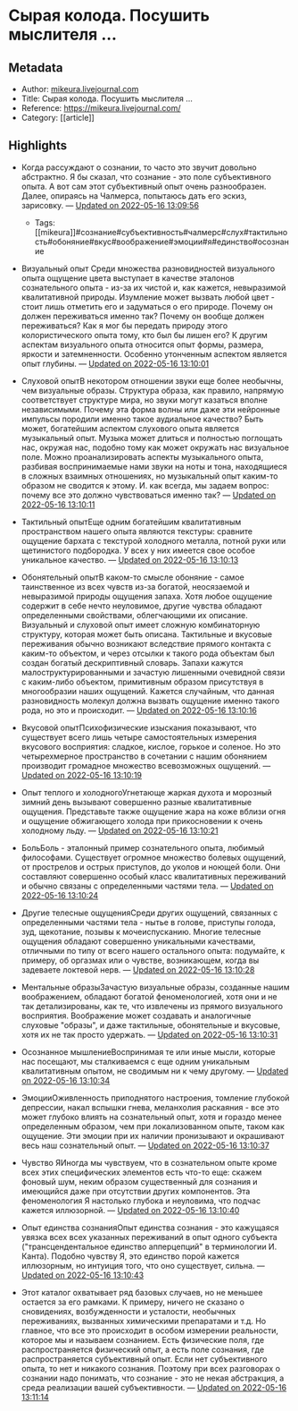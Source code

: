 # Сырая колода. Посушить мыслителя ...

## Metadata
- Author: [mikeura.livejournal.com]()
- Title: Сырая колода. Посушить мыслителя ...
- Reference: https://mikeura.livejournal.com/
- Category: [[article]]

## Highlights
- Когда рассуждают о сознании, то часто это звучит довольно абстрактно. Я бы сказал, что сознание - это поле субъективного опыта. А вот сам этот субъективный опыт очень разнообразен. Далее, опираясь на Чалмерса, попытаюсь дать его эскиз, зарисовку. — [Updated on 2022-05-16 13:09:56](https://hyp.is/Vjey4tUAEeybSQd_L2ebDQ/mikeura.livejournal.com/)
   - Tags: [[mikeura]]#сознание#субъективность#чалмерс#слух#тактильность#обоняние#вкус#воображение#эмоции#я#единство#осознание
- Визуальный опыт Среди множества разновидностей визуального опыта ощущение цвета выступает в качестве эталонов сознательного опыта - из-за их чистой и, как кажется, невыразимой квалитативной природы. Изумление может вызвать любой цвет - стоит лишь отметить его и задуматься о его природе. Почему он должен переживаться именно так? Почему он вообще должен переживаться? Как я мог бы передать природу этого колористического опыта тому, кто был бы лишен его? К другим аспектам визуального опыта относится опыт формы, размера, яркости и затемненности. Особенно утонченным аспектом является опыт глубины. — [Updated on 2022-05-16 13:10:01](https://hyp.is/WVyICNUAEeyqfHNVOe0ZQQ/mikeura.livejournal.com/)

- Слуховой опытВ некотором отношении звуки еще более необычны, чем визуальные образы. Структура образа, как правило, напрямую соответствует структуре мира, но звуки могут казаться вполне независимыми. Почему эта форма волны или даже эти нейронные импульсы породили именно такое аудиальное качество? Быть может, богатейшим аспектом слухового опыта является музыкальный опыт. Музыка может длиться и полностью поглощать нас, окружая нас, подобно тому как может окружать нас визуальное поле. Можно проанализировать аспекты музыкального опыта, разбивая воспринимаемые нами звуки на ноты и тона, находящиеся в сложных взаимных отношениях, но музыкальный опыт каким-то образом не сводится к этому. И. как всегда, мы задаем вопрос: почему все это должно чувствоваться именно так? — [Updated on 2022-05-16 13:10:11](https://hyp.is/XxsoitUAEeyo72sROLt03g/mikeura.livejournal.com/)

- Тактильный опытЕще одним богатейшим квалитативным пространством нашего опыта являются текстуры: сравните ощущение бархата с текстурой холодного металла, потной руки или щетинистого подбородка. У всех у них имеется свое особое уникальное качество. — [Updated on 2022-05-16 13:10:13](https://hyp.is/YJ3y-tUAEey0VSM0JdJOeg/mikeura.livejournal.com/)

- Обонятельный опытВ каком-то смысле обоняние - самое таинственное из всех  чувств из-за богатой, неосязаемой и невыразимой природы ощущения запаха. Хотя любое ощущение содержит в себе нечто неуловимое, другие чувства обладают определенными свойствами, облегчающими их описание. Визуальный и слуховой опыт имеет сложную комбинаторную структуру, которая может быть описана. Тактильные и вкусовые переживания обычно возникают вследствие прямого контакта с каким-то объектом, и через отсылки к такого рода объектам был создан богатый дескриптивный словарь. Запахи кажутся малоструктурированными и зачастую лишенными очевидной связи с каким-либо объектом, примитивным образом присутствуя в многообразии наших ощущений. Кажется случайным, что данная разновидность молекул должна вызвать ощущение именно такого рода, но это и происходит. — [Updated on 2022-05-16 13:10:16](https://hyp.is/Yhh9stUAEey17fd4UB2cHg/mikeura.livejournal.com/)

- Вкусовой опытПсихофизические изыскания показывают, что существует всего лишь четыре самостоятельных измерения вкусового восприятия: сладкое, кислое, горькое и соленое. Но это четырехмерное пространство в сочетании с нашим обонянием производит громадное множество всевозможных ощущений. — [Updated on 2022-05-16 13:10:19](https://hyp.is/Y7rfwNUAEeyX9MvTPU8OKA/mikeura.livejournal.com/)

- Опыт теплого и холодногоУгнетающе жаркая духота и морозный зимний день вызывают совершенно разные квалитативные ощущения. Представьте также ощущение жара на коже вблизи огня и ощущение обжигающего холода при прикосновении к очень холодному льду. — [Updated on 2022-05-16 13:10:21](https://hyp.is/ZWXpZNUAEey7kMdyYh44rg/mikeura.livejournal.com/)

- БольБоль - эталонный пример сознательного опыта, любимый философами. Существует огромное множество болевых ощущений, от прострелов и острых приступов, до уколов и ноющей боли. Они составляют совершенно особый класс квалитативных переживаний и обычно связаны с определенными частями тела. — [Updated on 2022-05-16 13:10:24](https://hyp.is/ZwPchtUAEeyUnrdH5F1D_w/mikeura.livejournal.com/)

- Другие телесные ощущенияСреди других ощущений, связанных с определенными частями тела - нытье в голове, приступы голода, зуд, щекотание, позывы к мочеиспусканию. Многие телесные ощущения обладают совершенно уникальными качествами, отличными по типу от всего нашего остального опыта: подумайте, к примеру, об оргазмах или о чувстве, возникающем, когда вы задеваете локтевой нерв. — [Updated on 2022-05-16 13:10:28](https://hyp.is/aVYHXNUAEeyc_WPj3f_Eyg/mikeura.livejournal.com/)

- Ментальные образыЗачастую визуальные образы, созданные нашим воображением, обладают богатой феноменологией, хотя они и не так детализированы, как те, что извлечены из прямого визуального восприятия. Воображение может создавать и аналогичные слуховые "образы", и даже тактильные, обонятельные и вкусовые, хотя их не так просто удержать. — [Updated on 2022-05-16 13:10:31](https://hyp.is/azXUitUAEeyGRZ-uUfQHUg/mikeura.livejournal.com/)

- Осознанное мышлениеВоспринимая те или иные мысли, которые нас посещают, мы сталкиваемся с еще одним уникальным квалитативным опытом, не сводимым ни к чему другому. — [Updated on 2022-05-16 13:10:34](https://hyp.is/bPm0ntUAEeyaRufEFeb16g/mikeura.livejournal.com/)

- ЭмоцииОживленность приподнятого настроения, томление глубокой депрессии, накал вспышки гнева, меланхолия раскаяния - все это может глубоко влиять на сознательный опыт, хотя и гораздо менее определенным образом, чем при локализованном опыте, таком как ощущение. Эти эмоции при их наличии пронизывают и окрашивают весь наш сознательный опыт. — [Updated on 2022-05-16 13:10:37](https://hyp.is/buh7KNUAEey0CyNUajqmAg/mikeura.livejournal.com/)

- Чувство ЯИногда мы чувствуем, что в сознательном опыте кроме всех этих специфических элементов есть что-то еще: скажем фоновый шум, неким образом существенный для сознания и имеющийся даже при отсутствии других компонентов. Эта феноменология Я настолько глубока и неуловима, что подчас кажется иллюзорной. — [Updated on 2022-05-16 13:10:40](https://hyp.is/cL8tUtUAEeyX9T94h_Es7A/mikeura.livejournal.com/)

- Опыт единства сознанияОпыт единства сознания - это кажущаяся увязка всех всех указанных переживаний в опыт одного субъекта ("трансцендентальное единство апперцепций" в терминологии И. Канта). Подобно чувству Я, это единство порой кажется иллюзорным, но интуиция того, что оно существует, сильна. — [Updated on 2022-05-16 13:10:43](https://hyp.is/ckNmZtUAEeyOYhNKNr6IAg/mikeura.livejournal.com/)

- Этот каталог охватывает ряд базовых случаев, но не меньшее остается за его рамками. К примеру, ничего не сказано о сновидениях, возбужденности и усталости, необычных переживаниях, вызванных химическими препаратами и т.д. Но главное, что все это происходит в особом измерении реальности, которое мы и называем сознанием. Есть физические поля, где распространяется физический опыт, а есть поле сознания, где распространяется субъективный опыт. Если нет субъективного опыта, то нет и никакого сознания. Поэтому при всех разговорах о сознании надо понимать, что сознание - это не некая абстракция, а среда реализации вашей субъективности. — [Updated on 2022-05-16 13:11:14](https://hyp.is/hNUQhtUAEey503OwMKu1sQ/mikeura.livejournal.com/)

